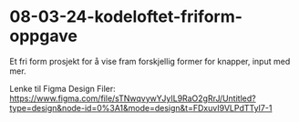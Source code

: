 # 08-03-24-kodeloftet-friform-oppgave

Et fri form prosjekt for å vise fram forskjellig former for knapper, input med mer.

Lenke til Figma Design Filer:
https://www.figma.com/file/sTNwqvywYJyIL9RaO2gRrJ/Untitled?type=design&node-id=0%3A1&mode=design&t=FDxuvI9VLPdTTyI7-1